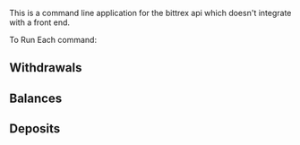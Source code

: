 This is a command line application for the bittrex api which doesn't integrate with a front end. 

To Run Each command: 

## Withdrawals 


## Balances 


## Deposits 


## 